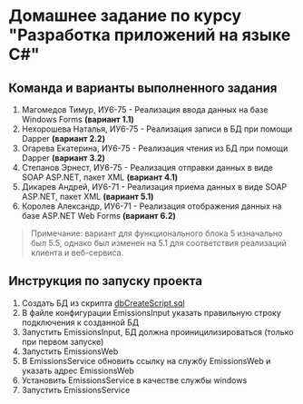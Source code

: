 # Домашнее задание по курсу "Разработка приложений на языке C#"

## Команда и варианты выполненного задания

1. Магомедов Тимур, ИУ6-75 - Реализация ввода данных на базе Windows Forms **(вариант 1.1)**
2. Нехорошева Наталья, ИУ6-75 - Реализация записи в БД при помощи Dapper **(вариант 2.2)**
3. Огарева Екатерина, ИУ6-75 - Реализация чтения из БД при помощи Dapper **(вариант 3.2)**
4. Степанов Эрнест, ИУ6-75 - Реализация отправки данных в виде SOAP ASP.NET, пакет XML **(вариант 4.1)**
5. Дикарев Андрей, ИУ6-71 - Реализация приема данных в виде SOAP ASP.NET, пакет XML **(вариант 5.1)**
6. Королев Александр, ИУ6-71 - Реализация отображения данных на базе ASP.NET Web Forms **(вариант 6.2)**

> Примечание: вариант для функционального блока 5 изначально был 5.5, однако был изменен на 5.1 для соответствия реализаций клиента и веб-сервиса.

## Инструкция по запуску проекта

1. Создать БД из скрипта [dbCreateScript.sql](./dbCreateScript.sql)
2. В файле конфигурации EmissionsInput указать правильную строку подключения к созданной БД
3. Запустить EmissionsInput, БД должна проиницилизироваться (только при первом запуске)
4. Запустить EmissionsWeb
5. В EmissionsService обновить ссылку на службу EmissionsWeb и указать адрес EmissionsWeb
6. Установить EmissionsService в качестве службы windows
7. Запустить EmissionsService
